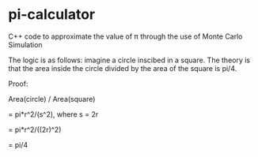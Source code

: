 # pi-calculator
C++ code to approximate the value of π through the use of Monte Carlo Simulation

The logic is as follows: imagine a circle inscibed in a square. The theory is that the area inside the circle divided by the area of the square is pi/4. 

Proof: 

Area(circle) / Area(square) 

= pi*r^2/(s^2), where s = 2r

= pi*r^2/((2r)^2) 

= pi/4 

